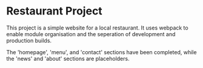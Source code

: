 # Restaurant Project

This project is a simple website for a local restaurant. It uses webpack to enable module organisation and the seperation of development and production builds.

The 'homepage', 'menu', and 'contact' sections have been completed, while the 'news' and 'about' sections are placeholders.